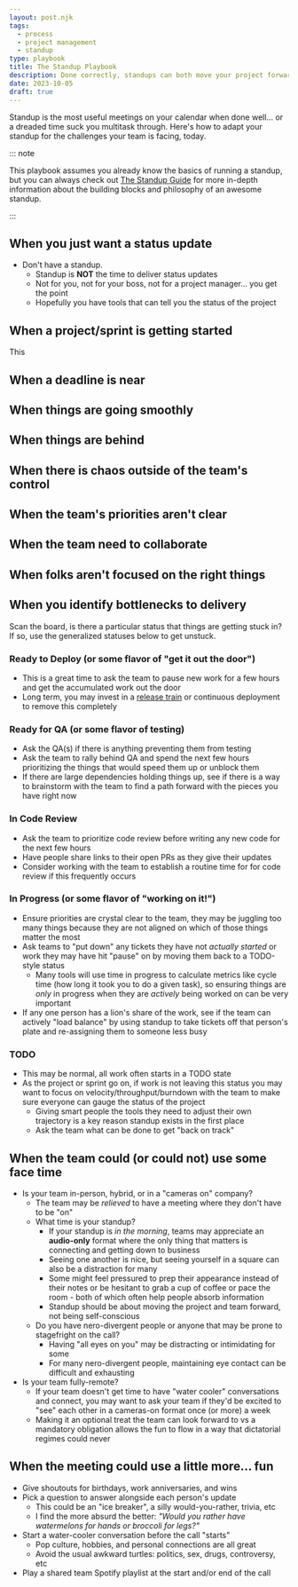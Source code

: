 ```yaml
---
layout: post.njk
tags:
  - process
  - project management
  - standup
type: playbook
title: The Standup Playbook
description: Done correctly, standups can both move your project forward and be a daily opportunity for your team to connect and celebrate
date: 2023-10-05
draft: true
---
```


Standup is the most useful meetings on your calendar when done well... or a
dreaded time suck you multitask through. Here's how to adapt your standup for
the challenges your team is facing, today.

::: note

This playbook assumes you already know the basics of running a standup, but you
can always check out [The Standup Guide](/) for more in-depth information about
the building blocks and philosophy of an awesome standup.

:::

## When you just want a status update

- Don't have a standup.
  - Standup is **NOT** the time to deliver status updates
  - Not for you, not for your boss, not for a project manager... you get the
    point
  - Hopefully you have tools that can tell you the status of the project

## When a project/sprint is getting started

This

## When a deadline is near

## When things are going smoothly

## When things are behind

## When there is chaos outside of the team's control

## When the team's priorities aren't clear

## When the team need to collaborate

## When folks aren't focused on the right things

## When you identify bottlenecks to delivery

Scan the board, is there a particular status that things are getting stuck in?
If so, use the generalized statuses below to get unstuck.

### Ready to Deploy (or some flavor of "get it out the door")

- This is a great time to ask the team to pause new work for a few hours and get
  the accumulated work out the door
- Long term, you may invest in a [release train](/) or continuous deployment to
  remove this completely

### Ready for QA (or some flavor of testing)

- Ask the QA(s) if there is anything preventing them from testing
- Ask the team to rally behind QA and spend the next few hours prioritizing the
  things that would speed them up or unblock them
- If there are large dependencies holding things up, see if there is a way to
  brainstorm with the team to find a path forward with the pieces you have right
  now

### In Code Review

- Ask the team to prioritize code review before writing any new code for the
  next few hours
- Have people share links to their open PRs as they give their updates
- Consider working with the team to establish a routine time for for code review
  if this frequently occurs

### In Progress (or some flavor of "working on it!")

- Ensure priorities are crystal clear to the team, they may be juggling too many
  things because they are not aligned on which of those things matter the most
- Ask teams to "put down" any tickets they have not _actually started_ or work
  they may have hit "pause" on by moving them back to a TODO-style status
  - Many tools will use time in progress to calculate metrics like cycle time
    (how long it took you to do a given task), so ensuring things are _only_ in
    progress when they are _actively_ being worked on can be very important
- If any one person has a lion's share of the work, see if the team can actively
  "load balance" by using standup to take tickets off that person's plate and
  re-assigning them to someone less busy

### TODO

- This may be normal, all work often starts in a TODO state
- As the project or sprint go on, if work is not leaving this status you may
  want to focus on velocity/throughput/burndown with the team to make sure
  everyone can gauge the status of the project
  - Giving smart people the tools they need to adjust their own trajectory is a
    key reason standup exists in the first place
  - Ask the team what can be done to get "back on track"

## When the team could (or could not) use some face time

- Is your team in-person, hybrid, or in a "cameras on" company?
  - The team may be _relieved_ to have a meeting where they don't have to be
    "on"
  - What time is your standup?
    - If your standup is _in the morning_, teams may appreciate an
      **audio-only** format where the only thing that matters is connecting and
      getting down to business
    - Seeing one another is nice, but seeing yourself in a square can also be a
      distraction for many
    - Some might feel pressured to prep their appearance instead of their notes
      or be hesitant to grab a cup of coffee or pace the room - both of which
      often help people absorb information
    - Standup should be about moving the project and team forward, not being
      self-conscious
  - Do you have nero-divergent people or anyone that may be prone to stagefright
    on the call?
    - Having "all eyes on you" may be distracting or intimidating for some
    - For many nero-divergent people, maintaining eye contact can be difficult
      and exhausting
- Is your team fully-remote?
  - If your team doesn't get time to have "water cooler" conversations and
    connect, you may want to ask your team if they'd be excited to "see" each
    other in a cameras-on format once (or more) a week
  - Making it an optional treat the team can look forward to vs a mandatory
    obligation allows the fun to flow in a way that dictatorial regimes could
    never

## When the meeting could use a little more... fun

- Give shoutouts for birthdays, work anniversaries, and wins
- Pick a question to answer alongside each person's update
  - This could be an "ice breaker", a silly would-you-rather, trivia, etc
  - I find the more absurd the better: _"Would you rather have watermelons for
    hands or broccoli for legs?"_
- Start a water-cooler conversation before the call "starts"
  - Pop culture, hobbies, and personal connections are all great
  - Avoid the usual awkward turtles: politics, sex, drugs, controversy, etc
- Play a shared team Spotify playlist at the start and/or end of the call
